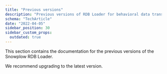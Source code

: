 ```yaml
---
title: "Previous versions"
description: "Previous versions of RDB Loader for behavioral data transformation and relational database loading."
schema: "TechArticle"
date: "2022-04-05"
sidebar_position: 30
sidebar_custom_props:
  outdated: true
---
```


This section contains the documentation for the previous versions of the Snowplow RDB Loader.

We recommend upgrading to the latest version.
